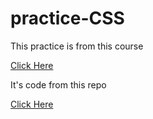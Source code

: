 # practice-CSS

<p> This practice is from this course </p>

<a href="https://www.youtube.com/watch?v=1Rs2ND1ryYc">Click Here</a>

<p> It's code from this repo</p>

<a href="https://github.com/Video-Lab/css-course-content"> Click Here</a>
